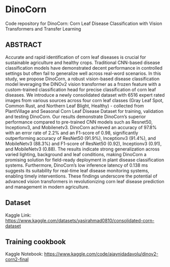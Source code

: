 # DinoCorn
Code repository for DinoCorn: Corn Leaf Disease Classification with Vision Transformers and Transfer Learning

## ABSTRACT 
Accurate and rapid identification of corn leaf diseases is crucial for sustainable agriculture and healthy crops. Traditional CNN-based disease classification models have demonstrated decent performance in controlled settings but often fail to generalize well across real-word scenarios. In this study, we propose DinoCorn, a robust vision-based disease classification model leveraging the DINOv2 vision transformer as a frozen feature with a custom-trained classification head for precise classification of corn leaf diseases. We introduce a newly consolidated dataset with 6516 expert rated images from various sources across four corn leaf classes (Gray Leaf Spot, Common Rust, and Northern Leaf Blight, Healthy) - collected from PlantVillage and Seasonal Corn Leaf Disease Dataset for training, validation and testing DinoCorn. Our results demonstrate DinoCorn’s superior performance compared to pre-trained CNN models such as Resnet50, Inceptionv3, and Mobilenetv3. DinoCorn achieved an accuracy of 97.8% with an error rate of 2.2% and an F1-score of 0.98, significantly outperforming accuracy of ResNet50 (91.9%), Inceptionv3 (91.4%), and MobileNetv3 (88.3%) and F1-score of ResNet50 (0.92), Inceptionv3 (0.91), and MobileNetv3 (0.88). The results indicate strong generalization across varied lighting, background and leaf conditions, making DinoCorn a promising solution for field-ready deployment in plant disease classification systems. Furthermore, DinoCorn’s low inference latency of 0.138 ms suggests its suitability for real-time leaf disease monitoring systems, enabling timely interventions. These findings underscore the potential of advanced vision transformers in revolutionizing corn leaf disease prediction and management in modern agriculture.

## Dataset
Kaggle Link: https://www.kaggle.com/datasets/yasirahmad0810/consolidated-corn-dataset

## Training cookbook
Kaggle Notebook: https://www.kaggle.com/code/ajaynidadavolu/dinov2-corn2-final
